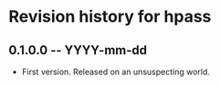 # Revision history for hpass

## 0.1.0.0 -- YYYY-mm-dd

* First version. Released on an unsuspecting world.
